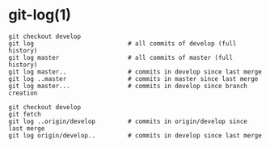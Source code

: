 
# git-log(1)

    git checkout develop
    git log                          # all commits of develop (full history)
    git log master                   # all commits of master (full history)
    git log master..                 # commits in develop since last merge
    git log ..master                 # commits in master since last merge
    git log master...                # commits in develop since branch creation

    git checkout develop
    git fetch
    git log ..origin/develop         # commits in origin/develop since last merge
    git log origin/develop..         # commits in develop since last merge
